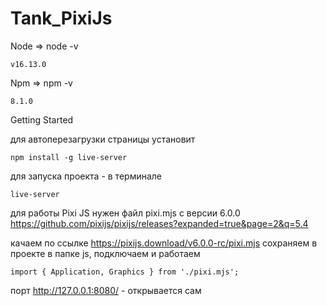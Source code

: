 # Tank_PixiJs


Node => node -v
```
v16.13.0
```
Npm => npm -v
```
8.1.0
```
Getting Started

для автоперезагрузки страницы установит
```
npm install -g live-server
```
для запуска проекта - в терминале
```
live-server
```
для работы Pixi JS нужен файл pixi.mjs c версии 6.0.0
https://github.com/pixijs/pixijs/releases?expanded=true&page=2&q=5.4

качаем по ссылке https://pixijs.download/v6.0.0-rc/pixi.mjs
сохраняем в проекте в папке js, подключаем и работаем
```
import { Application, Graphics } from './pixi.mjs';
```

порт http://127.0.0.1:8080/ - открывается сам